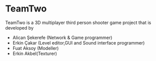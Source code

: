 TeamTwo
=======

TeamTwo is a 3D multiplayer third person shooter game project that is developed by

- Alican Şekerefe (Network & Game programmer) 
- Erkin Çakar (Level editor,GUI and Sound interface programmer)
- Fuat Aksoy (Modeller)
- Erkin Akbel(Texturer)

